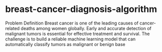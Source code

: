 # breast-cancer-diagnosis-algorithm
Problem Definition Breast cancer is one of the leading causes of cancer-related deaths among women globally. Early and accurate detection of malignant tumors is essential for effective treatment and survival. The challenge is to build a reliable machine learning model that can automatically classify tumors as malignant or benign base
